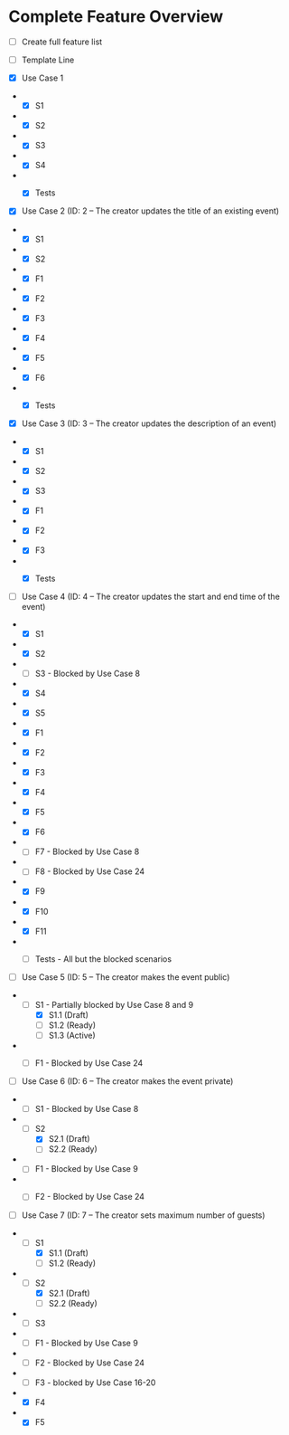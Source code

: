 ﻿# Complete Feature Overview

* [ ] Create full feature list  
* [ ] Template Line


* [X] Use Case 1
- - [X] S1
- - [X] S2
- - [X] S3
- - [X] S4
- - [X] Tests
  
  

* [X] Use Case 2 (ID: 2 – The creator updates the title of an existing event)  
- - [X] S1  
- - [X] S2  
- - [X] F1  
- - [X] F2
- - [X] F3  
- - [X] F4  
- - [X] F5  
- - [X] F6  
- - [X] Tests


* [X] Use Case 3 (ID: 3 – The creator updates the description of an event)
- - [X] S1
- - [X] S2
- - [X] S3
- - [X] F1
- - [X] F2
- - [X] F3
- - [X] Tests


* [ ] Use Case 4 (ID: 4 – The creator updates the start and end time of the event)
- - [X] S1
- - [X] S2
- - [ ] S3 - Blocked by Use Case 8
- - [X] S4
- - [X] S5
- - [X] F1
- - [X] F2
- - [X] F3
- - [X] F4
- - [X] F5
- - [X] F6
- - [ ] F7 - Blocked by Use Case 8
- - [ ] F8 - Blocked by Use Case 24
- - [X] F9
- - [X] F10
- - [X] F11
- - [ ] Tests - All but the blocked scenarios


* [ ] Use Case 5 (ID: 5 – The creator makes the event public)
- - [ ] S1 - Partially blocked by Use Case 8 and 9
	- [X] S1.1 (Draft)
	- [ ] S1.2 (Ready)
	- [ ] S1.3 (Active)
- - [ ] F1 - Blocked by Use Case 24


* [ ] Use Case 6 (ID: 6 – The creator makes the event private)
- - [ ] S1 - Blocked by Use Case 8
- - [ ] S2
	- [X] S2.1 (Draft)
	- [ ] S2.2 (Ready)
- - [ ] F1 - Blocked by Use Case 9
- - [ ] F2 - Blocked by Use Case 24


* [ ] Use Case 7 (ID: 7 – The creator sets maximum number of guests)
- - [ ] S1
	- [X] S1.1 (Draft)
	- [ ] S1.2 (Ready)
- - [ ] S2
	- [X] S2.1 (Draft)
	- [ ] S2.2 (Ready)
- - [ ] S3
- - [ ] F1 - Blocked by Use Case 9
- - [ ] F2 - Blocked by Use Case 24
- - [ ] F3 - blocked by Use Case 16-20
- - [X] F4
- - [X] F5
